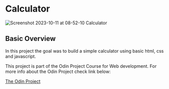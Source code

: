 # Calculator

![Screenshot 2023-10-11 at 08-52-10 Calculator](https://github.com/ThSetrof/Calculator/assets/75889955/44138189-a281-4485-997d-8ecff8a36479)


## Basic Overview

In this project the goal was to build a simple calculator using basic html, css and javascript.

This project is part of the Odin Project Course for Web development. For more info about the Odin Project check link below: 

[The Odin Project](https://www.theodinproject.com/lessons/foundations-calculator)



